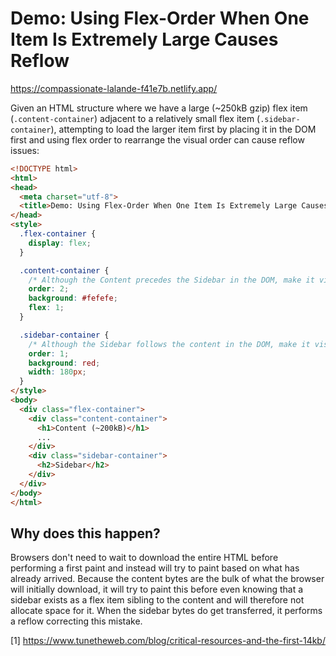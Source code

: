 # Demo: Using Flex-Order When One Item Is Extremely Large Causes Reflow

https://compassionate-lalande-f41e7b.netlify.app/

Given an HTML structure where we have a large (~250kB gzip) flex item
(`.content-container`) adjacent to a relatively small flex item
(`.sidebar-container`), attempting to load the larger item first by placing it
in the DOM first and using flex order to rearrange the visual order can cause
reflow issues:

```html
<!DOCTYPE html>
<html>
<head>
  <meta charset="utf-8">
  <title>Demo: Using Flex-Order When One Item Is Extremely Large Causes Reflow</title>
</head>
<style>
  .flex-container {
    display: flex;
  }

  .content-container {
    /* Although the Content precedes the Sidebar in the DOM, make it visually appear second. */
    order: 2; 
    background: #fefefe;
    flex: 1;
  }

  .sidebar-container {
    /* Although the Sidebar follows the content in the DOM, make it visually appear first. */
    order: 1;
    background: red;
    width: 180px;
  }
</style>
<body>
  <div class="flex-container">
    <div class="content-container">
      <h1>Content (~200kB)</h1>
      ...
    </div>
    <div class="sidebar-container">
      <h2>Sidebar</h2>
    </div>
  </div>
</body>
</html>
```

## Why does this happen?

Browsers don't need to wait to download the entire HTML before performing a
first paint and instead will try to paint based on what has already arrived.
Because the content bytes are the bulk of what the browser will initially
download, it will try to paint this before even knowing that a sidebar exists as
a flex item sibling to the content and will therefore not allocate space for it.
When the sidebar bytes do get transferred, it performs a reflow correcting this
mistake.

[1] https://www.tunetheweb.com/blog/critical-resources-and-the-first-14kb/


